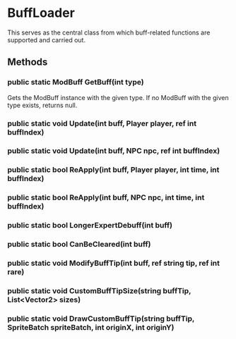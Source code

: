# BuffLoader

This serves as the central class from which buff-related functions are supported and carried out.

## Methods

### public static ModBuff GetBuff(int type)

Gets the ModBuff instance with the given type. If no ModBuff with the given type exists, returns null.

### public static void Update(int buff, Player player, ref int buffIndex)

### public static void Update(int buff, NPC npc, ref int buffIndex)

### public static bool ReApply(int buff, Player player, int time, int buffIndex)

### public static bool ReApply(int buff, NPC npc, int time, int buffIndex)

### public static bool LongerExpertDebuff(int buff)

### public static bool CanBeCleared(int buff)

### public static void ModifyBuffTip(int buff, ref string tip, ref int rare)

### public static void CustomBuffTipSize(string buffTip, List\<Vector2\> sizes)

### public static void DrawCustomBuffTip(string buffTip, SpriteBatch spriteBatch, int originX, int originY)